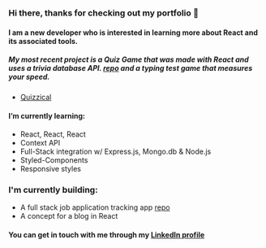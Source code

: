 ### Hi there, thanks for checking out my portfolio 👋



#### I am a new developer who is interested in learning more about React and its associated tools.


##### My most recent project is a Quiz Game that was made with React and uses a trivia database API. [repo](https://github.com/jeremydurden/quiz-game) and a typing test game that measures your speed.

* [Quizzical](https://github.com/jeremydurden/quiz-game)


#### I’m currently learning:
* React, React, React
* Context API
* Full-Stack integration w/ Express.js, Mongo.db & Node.js
* Styled-Components
* Responsive styles

### I'm currently building:

* A full stack job application tracking app [repo](https://github.com/jeremydurden/jobify)
* A concept for a blog in React


#### You can get in touch with me through my [LinkedIn profile](https://www.linkedin.com/in/jeremydurden/)


